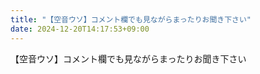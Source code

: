 ```yaml
---
title: "【空音ウソ】コメント欄でも見ながらまったりお聞き下さい"
date: 2024-12-20T14:17:53+09:00
---
```

【空音ウソ】コメント欄でも見ながらまったりお聞き下さい
